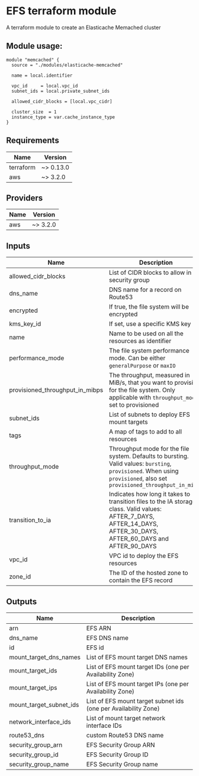 # EFS terraform module

A terraform module to create an Elasticache Memached cluster

## Module usage:

```hcl
module "memcached" {
  source = "./modules/elasticache-memcached"

  name = local.identifier

  vpc_id     = local.vpc_id
  subnet_ids = local.private_subnet_ids

  allowed_cidr_blocks = [local.vpc_cidr]

  cluster_size  = 1
  instance_type = var.cache_instance_type
}
```

<!-- BEGINNING OF PRE-COMMIT-TERRAFORM DOCS HOOK -->
## Requirements

| Name | Version |
|------|---------|
| terraform | ~> 0.13.0 |
| aws | ~> 3.2.0 |

## Providers

| Name | Version |
|------|---------|
| aws | ~> 3.2.0 |

## Inputs

| Name | Description | Type | Default | Required |
|------|-------------|------|---------|:--------:|
| allowed\_cidr\_blocks | List of CIDR blocks to allow in the security group | `list(string)` | `[]` | no |
| dns\_name | DNS name for a record on Route53 | `string` | `""` | no |
| encrypted | If true, the file system will be encrypted | `bool` | `true` | no |
| kms\_key\_id | If set, use a specific KMS key | `string` | `null` | no |
| name | Name to be used on all the resources as identifier | `string` | `null` | no |
| performance\_mode | The file system performance mode. Can be either `generalPurpose` or `maxIO` | `string` | `"generalPurpose"` | no |
| provisioned\_throughput\_in\_mibps | The throughput, measured in MiB/s, that you want to provision for the file system. Only applicable with `throughput_mode` set to provisioned | `number` | `0` | no |
| subnet\_ids | List of subnets to deploy EFS mount targets | `list(string)` | `[]` | no |
| tags | A map of tags to add to all resources | `map(string)` | `{}` | no |
| throughput\_mode | Throughput mode for the file system. Defaults to bursting. Valid values: `bursting`, `provisioned`. When using `provisioned`, also set `provisioned_throughput_in_mibps` | `string` | `"bursting"` | no |
| transition\_to\_ia | Indicates how long it takes to transition files to the IA storage class. Valid values: AFTER\_7\_DAYS, AFTER\_14\_DAYS, AFTER\_30\_DAYS, AFTER\_60\_DAYS and AFTER\_90\_DAYS | `string` | `""` | no |
| vpc\_id | VPC id to deploy the EFS resources | `string` | n/a | yes |
| zone\_id | The ID of the hosted zone to contain the EFS record | `string` | `""` | no |

## Outputs

| Name | Description |
|------|-------------|
| arn | EFS ARN |
| dns\_name | EFS DNS name |
| id | EFS id |
| mount\_target\_dns\_names | List of EFS mount target DNS names |
| mount\_target\_ids | List of EFS mount target IDs (one per Availability Zone) |
| mount\_target\_ips | List of EFS mount target IPs (one per Availability Zone) |
| mount\_target\_subnet\_ids | List of EFS mount target subnet ids (one per Availability Zone) |
| network\_interface\_ids | List of mount target network interface IDs |
| route53\_dns | custom Route53 DNS name |
| security\_group\_arn | EFS Security Group ARN |
| security\_group\_id | EFS Security Group ID |
| security\_group\_name | EFS Security Group name |

<!-- END OF PRE-COMMIT-TERRAFORM DOCS HOOK -->
